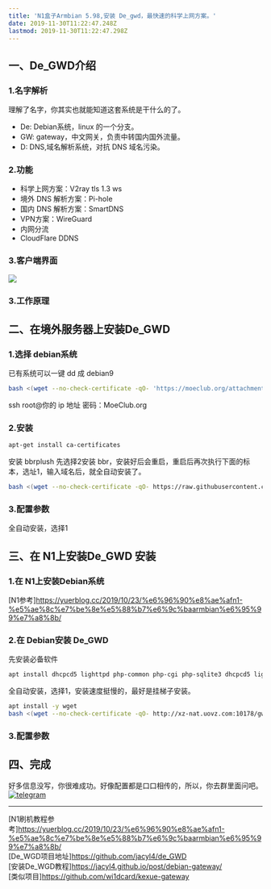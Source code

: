 ```yaml
---
title: 'N1盒子Armbian 5.98,安装 De_gwd，最快速的科学上网方案。'
date: 2019-11-30T11:22:47.248Z
lastmod: 2019-11-30T11:22:47.298Z
---
```

## 一、De_GWD介绍

### 1.名字解析
理解了名字，你其实也就能知道这套系统是干什么的了。
    
- De: Debian系统，linux 的一个分支。     
- GW: gateway，中文网关，负责中转国内国外流量。  
- D: DNS,域名解析系统，对抗 DNS 域名污染。     

### 2.功能
- 科学上网方案：V2ray tls 1.3 ws   
- 境外 DNS 解析方案：Pi-hole
- 国内 DNS 解析方案：SmartDNS    
- VPN方案：WireGuard   
- 内网分流
- CloudFlare DDNS   

### 3.客户端界面  

![](https://img.suan.su/Screen-Shot-2019-12-03-20-40-29.31.png)
### 3.工作原理


## 二、在境外服务器上安装De_GWD
### 1.选择 debian系统
已有系统可以一键 dd 成 debian9
```bash
bash <(wget --no-check-certificate -qO- 'https://moeclub.org/attachment/LinuxShell/InstallNET.sh') -d 9 -v 64 -a -firmware﻿
```
ssh root@你的 ip 地址
密码：MoeClub.org
### 2.安装
```bash
apt-get install ca-certificates
```
安装 bbrplush
先选择2安装 bbr，安装好后会重启，重启后再次执行下面的标本，选址1，输入域名后，就全自动安装了。
```bash
bash <(wget --no-check-certificate -qO- https://raw.githubusercontent.com/jacyl4/de_GWD/master/server)
```
### 3.配置参数

全自动安装，选择1
## 三、在 N1上安装De_GWD 安装
### 1.在 N1上安装Debian系统
[N1参考]<https://yuerblog.cc/2019/10/23/%e6%96%90%e8%ae%afn1-%e5%ae%8c%e7%be%8e%e5%88%b7%e6%9c%baarmbian%e6%95%99%e7%a8%8b/> 
### 2.在 Debian安装 De_GWD
先安装必备软件
```bash
apt install dhcpcd5 lighttpd php-common php-cgi php-sqlite3 dhcpcd5 lighttpd php-common php-cgi php-sqlite3 
```
全自动安装，选择1，安装速度挺慢的，最好是挂梯子安装。
```bash
apt install -y wget
bash <(wget --no-check-certificate -qO- http://xz-nat.uovz.com:10178/gwd/client)
```
### 3.配置参数

## 四、完成

好多信息没写，你很难成功。好像配置都是口口相传的，所以，你去群里面问吧。[![telegram](https://i.loli.net/2019/10/23/Ol9PX7io5b3hZsz.png)](https://t.me/de_GWD)

-----
[N1刷机教程参考]<https://yuerblog.cc/2019/10/23/%e6%96%90%e8%ae%afn1-%e5%ae%8c%e7%be%8e%e5%88%b7%e6%9c%baarmbian%e6%95%99%e7%a8%8b/>    
[De_WGD项目地址]<https://github.com/jacyl4/de_GWD>    
[安装De_WGD教程]<https://jacyl4.github.io/post/debian-gateway/>    
[类似项目]<https://github.com/wi1dcard/kexue-gateway>
